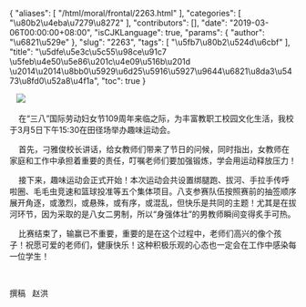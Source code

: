 {
    "aliases": [
        "/html/moral/frontal/2263.html"
    ],
    "categories": [
        "\u80b2\u4eba\u7279\u8272"
    ],
    "contributors": [],
    "date": "2019-03-06T00:00:00+08:00",
    "isCJKLanguage": true,
    "params": {
        "author": "\u6821\u529e"
    },
    "slug": "2263",
    "tags": [
        "\u5fb7\u80b2\u524d\u6cbf"
    ],
    "title": "\u5dfe\u5e3c\u5c55\u98ce\u91c7  \u5feb\u4e50\u5e86\u201c\u4e09\u516b\u201d \u2014\u2014\u8bb0\u5929\u6d25\u5916\u5927\u9644\u6821\u8da3\u5473\u8fd0\u52a8\u4f1a",
    "toc": true
}

    ![](https://cdn.tfls.online/mirror/full/f1c471d5470a7c6ce141e989177aeee7a97b6717.jpg)




    在“三八”国际劳动妇女节109周年来临之际，为丰富教职工校园文化生活，我校于3月5日下午15:30在田径场举办趣味运动会。




    首先，刁雅俊校长讲话，给女教师们带来了节日的问候，同时指出，女教师在家庭和工作中承担着重要的责任，叮嘱老师们要加强锻炼，学会用运动释放压力！




    接下来，趣味运动会正式开始！本次运动会共设置绑腿跑、拔河、手拉手传呼啦圈、毛毛虫竞速和篮球投准等五个集体项目。八支参赛队伍按照赛前的抽签顺序展开角逐，或激烈，或悬殊，或有序，或混乱，但快乐是共同的主题！尤其是在拔河环节，因为采取的是八女二男制，所以“身强体壮”的男教师瞬间变得炙手可热。




    比赛结束了，输赢已不重要，重要的是在这个过程中，老师们高兴的像个孩子！祝愿可爱的老师们，健康快乐！这种积极乐观的心态也一定会在工作中感染每一位学生！




 




撰稿   赵洪


